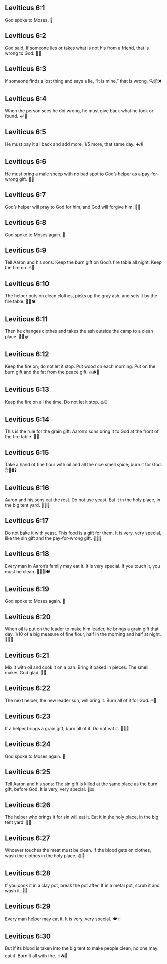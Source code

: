 ## Leviticus 6:1
God spoke to Moses. 📣
## Leviticus 6:2
God said, If someone lies or takes what is not his from a friend, that is wrong to God. 🚫👥
## Leviticus 6:3
If someone finds a lost thing and says a lie, “It is mine,” that is wrong. 🔍📦❌
## Leviticus 6:4
When the person sees he did wrong, he must give back what he took or found. ↩️👜
## Leviticus 6:5
He must pay it all back and add more, 1/5 more, that same day. ➕💰
## Leviticus 6:6
He must bring a male sheep with no bad spot to God’s helper as a pay-for-wrong gift. 🐏🙏
## Leviticus 6:7
God’s helper will pray to God for him, and God will forgive him. 🙏✅
## Leviticus 6:8
God spoke to Moses again. 📣
## Leviticus 6:9
Tell Aaron and his sons: Keep the burn gift on God’s fire table all night. Keep the fire on. 🔥🌙
## Leviticus 6:10
The helper puts on clean clothes, picks up the gray ash, and sets it by the fire table. 👕🧺🪣
## Leviticus 6:11
Then he changes clothes and takes the ash outside the camp to a clean place. 🚶‍♂️🗑️
## Leviticus 6:12
Keep the fire on; do not let it stop. Put wood on each morning. Put on the burn gift and the fat from the peace gift. 🔥🪵🍖
## Leviticus 6:13
Keep the fire on all the time. Do not let it stop. ♨️⏰
## Leviticus 6:14
This is the rule for the grain gift: Aaron’s sons bring it to God at the front of the fire table. 🌾🎁
## Leviticus 6:15
Take a hand of fine flour with oil and all the nice smell spice; burn it for God. ✋🌾🛢️🕯️
## Leviticus 6:16
Aaron and his sons eat the rest. Do not use yeast. Eat it in the holy place, in the big tent yard. 🍞🚫⛺
## Leviticus 6:17
Do not bake it with yeast. This food is a gift for them. It is very, very special, like the sin gift and the pay-for-wrong gift. 🍞❌✨
## Leviticus 6:18
Every man in Aaron’s family may eat it. It is very special. If you touch it, you must be clean. 👨‍👦‍👦🍽️
## Leviticus 6:19
God spoke to Moses again. 📣
## Leviticus 6:20
When oil is put on the leader to make him leader, he brings a grain gift that day: 1/10 of a big measure of fine flour, half in the morning and half at night. 🌅🌇🌾
## Leviticus 6:21
Mix it with oil and cook it on a pan. Bring it baked in pieces. The smell makes God glad. 🍳🥞
## Leviticus 6:22
The next helper, the new leader son, will bring it. Burn all of it for God. 🔥🙌
## Leviticus 6:23
If a helper brings a grain gift, burn all of it. Do not eat it. 🍞🔥🚫
## Leviticus 6:24
God spoke to Moses again. 📣
## Leviticus 6:25
Tell Aaron and his sons: The sin gift is killed at the same place as the burn gift, before God. It is very, very special. 🐑⚖️
## Leviticus 6:26
The helper who brings it for sin will eat it. Eat it in the holy place, in the big tent yard. 🍖⛺
## Leviticus 6:27
Whoever touches the meat must be clean. If the blood gets on clothes, wash the clothes in the holy place. 🩸🧺
## Leviticus 6:28
If you cook it in a clay pot, break the pot after. If in a metal pot, scrub it and wash it. 🍲🧽
## Leviticus 6:29
Every man helper may eat it. It is very, very special. 🍽️✨
## Leviticus 6:30
But if its blood is taken into the big tent to make people clean, no one may eat it. Burn it all with fire. 🔥⛺🚫
